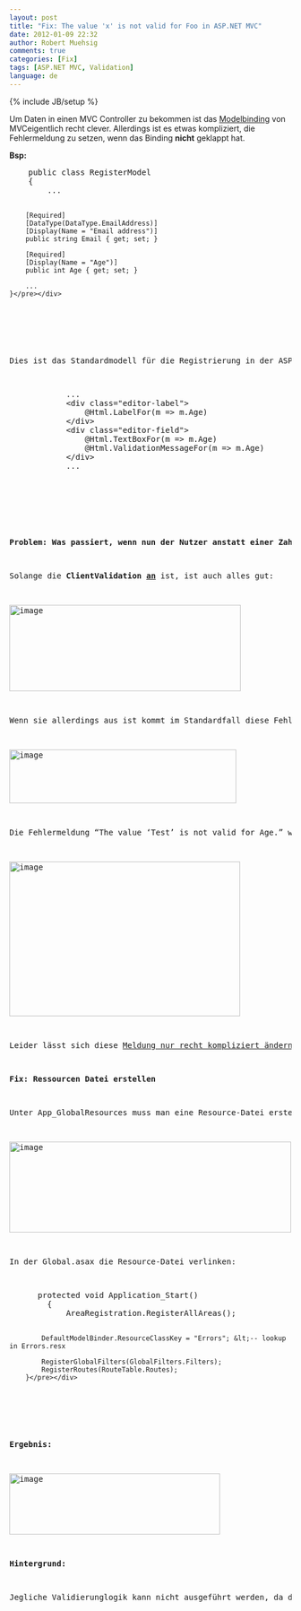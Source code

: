```yaml
---
layout: post
title: "Fix: The value 'x' is not valid for Foo in ASP.NET MVC"
date: 2012-01-09 22:32
author: Robert Muehsig
comments: true
categories: [Fix]
tags: [ASP.NET MVC, Validation]
language: de
---
```

{% include JB/setup %}
<p>Um Daten in einen MVC Controller zu bekommen ist das <a href="{{BASE_PATH}}/2009/04/02/howto-daten-vom-view-zum-controller-bermitteln-bindings-in-aspnet-mvc/">Modelbinding</a> von MVCeigentlich recht clever. Allerdings ist es etwas kompliziert, die Fehlermeldung zu setzen, wenn das Binding <strong>nicht</strong> geklappt hat. </p> <p><strong>Bsp:</strong></p> <div style="padding-bottom: 0px; margin: 0px; padding-left: 0px; padding-right: 0px; display: inline; float: none; padding-top: 0px" id="scid:812469c5-0cb0-4c63-8c15-c81123a09de7:8c3f8e40-1f0f-4acb-8e08-0d9f95fb40ee" class="wlWriterEditableSmartContent"><pre name="code" class="c#">    public class RegisterModel
    {
		...

        [Required]
        [DataType(DataType.EmailAddress)]
        [Display(Name = "Email address")]
        public string Email { get; set; }

        [Required]
        [Display(Name = "Age")]
        public int Age { get; set; }

		...
    }</pre></div>
<p>&nbsp;</p>
<p>Dies ist das Standardmodell für die Registrierung in der ASP.NET MVC Projektvorlage. Ich habe ein Property “Age” vom Typ “int” hinzugefügt. Auch im View muss die mit angegeben werden:</p>
<div style="padding-bottom: 0px; margin: 0px; padding-left: 0px; padding-right: 0px; display: inline; float: none; padding-top: 0px" id="scid:812469c5-0cb0-4c63-8c15-c81123a09de7:12d2651b-d593-4348-89a8-6d7d2c33a6ea" class="wlWriterEditableSmartContent"><pre name="code" class="c#">            ...
			&lt;div class="editor-label"&gt;
                @Html.LabelFor(m =&gt; m.Age)
            &lt;/div&gt;
            &lt;div class="editor-field"&gt;
                @Html.TextBoxFor(m =&gt; m.Age)
                @Html.ValidationMessageFor(m =&gt; m.Age)
            &lt;/div&gt;
			...</pre></div>
<p>&nbsp;</p>

<p><strong>Problem: Was passiert, wenn nun der Nutzer anstatt einer Zahl Buchstaben eingibt? </strong></p>
<p>Solange die <strong>ClientValidation</strong> <strong><u>an</u></strong> ist, ist auch alles gut:</p>
<p><a href="{{BASE_PATH}}/assets/wp-images-de/image1437.png"><img style="background-image: none; border-bottom: 0px; border-left: 0px; padding-left: 0px; padding-right: 0px; display: inline; border-top: 0px; border-right: 0px; padding-top: 0px" title="image" border="0" alt="image" src="{{BASE_PATH}}/assets/wp-images-de/image_thumb615.png" width="413" height="154"></a></p>
<p>Wenn sie allerdings aus ist kommt im Standardfall diese Fehlermeldung:</p>
<p><a href="{{BASE_PATH}}/assets/wp-images-de/image1438.png"><img style="background-image: none; border-bottom: 0px; border-left: 0px; padding-left: 0px; padding-right: 0px; display: inline; border-top: 0px; border-right: 0px; padding-top: 0px" title="image" border="0" alt="image" src="{{BASE_PATH}}/assets/wp-images-de/image_thumb616.png" width="405" height="96"></a></p>
<p>Die Fehlermeldung “The value ‘Test’ is not valid for Age.” wird direkt in den ModelState geschrieben:</p>
<p><a href="{{BASE_PATH}}/assets/wp-images-de/image1439.png"><img style="background-image: none; border-bottom: 0px; border-left: 0px; padding-left: 0px; padding-right: 0px; display: inline; border-top: 0px; border-right: 0px; padding-top: 0px" title="image" border="0" alt="image" src="{{BASE_PATH}}/assets/wp-images-de/image_thumb617.png" width="412" height="276"></a></p>
<p>Leider lässt sich diese <a href="http://forums.asp.net/t/1512140.aspx/1/10">Meldung nur recht kompliziert ändern</a> – dabei werden auch jegliche Sprachen ignoriert. Das sieht natürlich auf einer deutschen Seite nicht so schön aus.</p>
<p><strong>Fix: Ressourcen Datei erstellen</strong></p>
<p>Unter App_GlobalResources muss man eine Resource-Datei erstellen und ein Eintrag “<strong>PropertyValueInvalid</strong>” einfügen und dann dahinter den dazugehörigen Text:</p>
<p><a href="{{BASE_PATH}}/assets/wp-images-de/image1440.png"><img style="background-image: none; border-bottom: 0px; border-left: 0px; padding-left: 0px; padding-right: 0px; display: inline; border-top: 0px; border-right: 0px; padding-top: 0px" title="image" border="0" alt="image" src="{{BASE_PATH}}/assets/wp-images-de/image_thumb618.png" width="503" height="162"></a></p>
<p>In der Global.asax die Resource-Datei verlinken:</p>
<div style="padding-bottom: 0px; margin: 0px; padding-left: 0px; padding-right: 0px; display: inline; float: none; padding-top: 0px" id="scid:812469c5-0cb0-4c63-8c15-c81123a09de7:4e461cc9-c77b-4ae6-ad23-3a600aab1180" class="wlWriterEditableSmartContent"><pre name="code" class="c#">		protected void Application_Start()
        {
            AreaRegistration.RegisterAllAreas();

            DefaultModelBinder.ResourceClassKey = "Errors"; &lt;-- lookup in Errors.resx

            RegisterGlobalFilters(GlobalFilters.Filters);
            RegisterRoutes(RouteTable.Routes);
        }</pre></div>
<p>&nbsp;</p>
<p><strong>Ergebnis:</strong></p>
<p><a href="{{BASE_PATH}}/assets/wp-images-de/image1441.png"><img style="background-image: none; border-bottom: 0px; border-left: 0px; padding-left: 0px; padding-right: 0px; display: inline; border-top: 0px; border-right: 0px; padding-top: 0px" title="image" border="0" alt="image" src="{{BASE_PATH}}/assets/wp-images-de/image_thumb619.png" width="376" height="109"></a></p>
<p><strong>Hintergrund:</strong></p>
<p>Jegliche Validierunglogik kann nicht ausgeführt werden, da das Framework das Property nicht binden kann. Interessanterweise ist das Verhalten des Frameworks etwas anders wenn man eine zu große Zahl dem Int zuweisen möchte. In diesem Fall kommt im ModelState eine Exception an, welche man abfangen kann. Auch die Validierung kann da greifen. Das Problem trat bei mir auch nur im Zusammenhang von String-Eingaben auf.</p>
